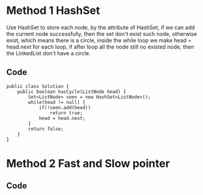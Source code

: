 # Method 1 HashSet
Use HashSet to store each node, by the attribute of HashSet, if we can add the current node successfully, then the set don't exist such node, otherwise exist, 
which means there is a circle, inside the while loop we make head = head.next for each loop, if after loop all the node still no existed node, then the LinkedList 
don't have a circle. 
## Code
~~~
public class Solution {
    public boolean hasCycle(ListNode head) {
        Set<ListNode> seen = new HashSet<ListNode>();
        while(head != null) {
            if(!seen.add(head))
                return true;
            head = head.next;
        }
        return false;
    }
}
~~~

# Method 2 Fast and Slow pointer

## Code
~~~

~~~
